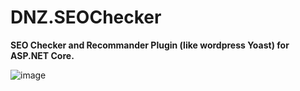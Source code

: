 # DNZ.SEOChecker

**SEO Checker and Recommander Plugin (like wordpress Yoast) for ASP.NET Core.**

![image](https://github.com/adi555j/DNZ.SEOCheckerGogeeks/assets/29003275/e1b2c1a7-e85c-49d2-bc32-f77279e7010f)
